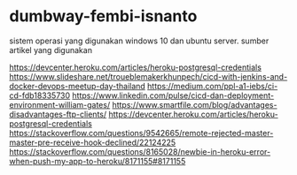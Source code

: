 # dumbway-fembi-isnanto

sistem operasi yang digunakan windows 10 dan ubuntu server.
sumber artikel yang digunakan

https://devcenter.heroku.com/articles/heroku-postgresql-credentials
https://www.slideshare.net/troueblemakerkhunpech/cicd-with-jenkins-and-docker-devops-meetup-day-thailand
https://medium.com/ppl-a1-iebs/ci-cd-fdb18335730
https://www.linkedin.com/pulse/cicd-dan-deployment-environment-william-gates/
https://www.smartfile.com/blog/advantages-disadvantages-ftp-clients/
https://devcenter.heroku.com/articles/heroku-postgresql-credentials
https://stackoverflow.com/questions/9542665/remote-rejected-master-master-pre-receive-hook-declined/22124225
https://stackoverflow.com/questions/8165028/newbie-in-heroku-error-when-push-my-app-to-heroku/8171155#8171155
